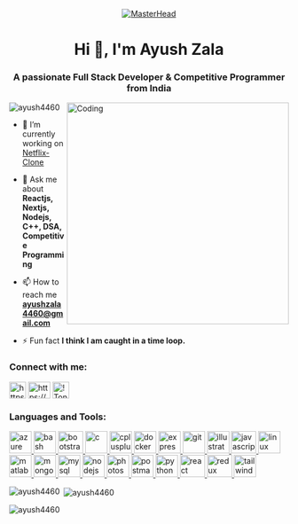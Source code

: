 <p align="center">
  <a href="https://i.gifer.com/39Cg.gif">
    <img src="https://user-images.githubusercontent.com/55389276/140866485-8fb1c876-9a8f-4d6a-98dc-08c4981eaf70.gif" alt="MasterHead">
  </a>
</p>


<h1 align="center">Hi 👋, I'm Ayush Zala</h1>
<h3 align="center">A passionate Full Stack Developer & Competitive Programmer from India</h3>
<img align="right" alt="Coding" width="400" src="https://media3.giphy.com/media/5WJ6K7XnP2K2p3VWft/giphy.gif"/>
<p align="left"> <img src="https://komarev.com/ghpvc/?username=ayush4460&label=Profile%20views&color=0e75b6&style=flat" alt="ayush4460" /> </p>

- 🔭 I’m currently working on [Netflix-Clone](https://github.com/ayush4460/Netflix-Clone)

- 💬 Ask me about **Reactjs, Nextjs, Nodejs, C++, DSA, Competitive Programming**

- 📫 How to reach me **ayushzala4460@gmail.com**

- ⚡ Fun fact **I think I am caught in a time loop.**

<h3 align="left">Connect with me:</h3>
<p align="left">
<a href="https://www.linkedin.com/in/ayush-zala-43b9001ba/" target="blank"><img align="center" src="https://play-lh.googleusercontent.com/kMofEFLjobZy_bCuaiDogzBcUT-dz3BBbOrIEjJ-hqOabjK8ieuevGe6wlTD15QzOqw" alt="https://www.linkedin.com/in/ayush-zala-43b9001ba/" height="30" width="30" /></a>
<a href="https://www.codechef.com/users/ayush_zala" target="blank"><img align="center" src="https://cdn.jsdelivr.net/npm/simple-icons@3.1.0/icons/codechef.svg" alt="https://www.codechef.com/users/ayush_zala" height="30" width="40" /></a>
<a href="https://discordapp.com/users/732901630051352576" target="blank"><img align="center" src="https://play-lh.googleusercontent.com/0oO5sAneb9lJP6l8c6DH4aj6f85qNpplQVHmPmbbBxAukDnlO7DarDW0b-kEIHa8SQ=w240-h480-rw" alt="! Tony#1386" height="30" width="30" /></a>
</p>

<h3 align="left">Languages and Tools:</h3>
<p align="left"> <a href="https://azure.microsoft.com/en-in/" target="_blank" rel="noreferrer"> <img src="https://www.vectorlogo.zone/logos/microsoft_azure/microsoft_azure-icon.svg" alt="azure" width="40" height="40"/> </a> <a href="https://www.gnu.org/software/bash/" target="_blank" rel="noreferrer"> <img src="https://www.vectorlogo.zone/logos/gnu_bash/gnu_bash-icon.svg" alt="bash" width="40" height="40"/> </a> <a href="https://getbootstrap.com" target="_blank" rel="noreferrer"> <img src="https://upload.wikimedia.org/wikipedia/commons/thumb/b/b2/Bootstrap_logo.svg/1200px-Bootstrap_logo.svg.png" alt="bootstrap" width="45" height="40"/> </a> <a href="https://www.cprogramming.com/" target="_blank" rel="noreferrer"> <img src="https://upload.wikimedia.org/wikipedia/commons/thumb/1/18/C_Programming_Language.svg/1200px-C_Programming_Language.svg.png" alt="c" width="40" height="40"/> </a> <a href="https://www.w3schools.com/cpp/" target="_blank" rel="noreferrer"> <img src="https://upload.wikimedia.org/wikipedia/commons/thumb/1/18/ISO_C%2B%2B_Logo.svg/1200px-ISO_C%2B%2B_Logo.svg.png" alt="cplusplus" width="40" height="40"/> </a> <a href="https://www.docker.com/" target="_blank" rel="noreferrer"> <img src="https://ms-azuretools.gallerycdn.vsassets.io/extensions/ms-azuretools/vscode-docker/1.25.1/1684262555297/Microsoft.VisualStudio.Services.Icons.Default" alt="docker" width="40" height="40"/> </a> <a href="https://expressjs.com" target="_blank" rel="noreferrer"> <img src="https://encrypted-tbn0.gstatic.com/images?q=tbn:ANd9GcQLA972a1NXwGHTIpgjxpRdu1DD5te1evggDgjNvM_FcbtGxaPYrHbV27RNzJSA_ZhrY28&usqp=CAU" alt="express" width="40" height="40"/> </a> <a href="https://git-scm.com/" target="_blank" rel="noreferrer"> <img src="https://www.vectorlogo.zone/logos/git-scm/git-scm-icon.svg" alt="git" width="40" height="40"/> </a> <a href="https://www.adobe.com/in/products/illustrator.html" target="_blank" rel="noreferrer"> <img src="https://www.vectorlogo.zone/logos/adobe_illustrator/adobe_illustrator-icon.svg" alt="illustrator" width="40" height="40"/> </a> <a href="https://developer.mozilla.org/en-US/docs/Web/JavaScript" target="_blank" rel="noreferrer"> <img src="https://static.javatpoint.com/images/javascript/javascript_logo.png" alt="javascript" width="45" height="40"/> </a> <a href="https://www.linux.org/" target="_blank" rel="noreferrer"> <img src="https://upload.wikimedia.org/wikipedia/commons/thumb/3/35/Tux.svg/800px-Tux.svg.png" alt="linux" width="40" height="40"/> </a> <a href="https://www.mathworks.com/" target="_blank" rel="noreferrer"> <img src="https://upload.wikimedia.org/wikipedia/commons/2/21/Matlab_Logo.png" alt="matlab" width="40" height="40"/> </a> <a href="https://www.mongodb.com/" target="_blank" rel="noreferrer"> <img src="https://www.tutorialsteacher.com/Content/images/home/mongodb.svg" alt="mongodb" width="40" height="40"/> </a> <a href="https://www.mysql.com/" target="_blank" rel="noreferrer"> <img src="https://cdn-icons-png.flaticon.com/512/5968/5968313.png" alt="mysql" width="40" height="40"/> </a> <a href="https://nodejs.org" target="_blank" rel="noreferrer"> <img src="https://d2eip9sf3oo6c2.cloudfront.net/tags/images/000/000/256/full/nodejslogo.png" alt="nodejs" width="40" height="40"/> </a> <a href="https://www.photoshop.com/en" target="_blank" rel="noreferrer"> <img src="https://upload.wikimedia.org/wikipedia/commons/thumb/a/af/Adobe_Photoshop_CC_icon.svg/640px-Adobe_Photoshop_CC_icon.svg.png" alt="photoshop" width="40" height="40"/> </a> <a href="https://postman.com" target="_blank" rel="noreferrer"> <img src="https://www.vectorlogo.zone/logos/getpostman/getpostman-icon.svg" alt="postman" width="40" height="40"/> </a> <a href="https://www.python.org" target="_blank" rel="noreferrer"> <img src="https://upload.wikimedia.org/wikipedia/commons/thumb/c/c3/Python-logo-notext.svg/1200px-Python-logo-notext.svg.png" alt="python" width="40" height="40"/> </a> <a href="https://reactjs.org/" target="_blank" rel="noreferrer"> <img src="https://upload.wikimedia.org/wikipedia/commons/thumb/a/a7/React-icon.svg/1200px-React-icon.svg.png" alt="react" width="45" height="40"/> </a> <a href="https://redux.js.org" target="_blank" rel="noreferrer"> <img src="https://cdn.zapier.com/storage/blog/4ec8fc7dc3a75758a3913bab9e5a4fd8_2.500x278.png" alt="redux" width="45" height="40"/> </a> <a href="https://tailwindcss.com/" target="_blank" rel="noreferrer"> <img src="https://www.vectorlogo.zone/logos/tailwindcss/tailwindcss-icon.svg" alt="tailwind" width="40" height="40"/> </a> </p>

<p><img align="left" src="https://github-readme-stats.vercel.app/api/top-langs?username=ayush4460&show_icons=true&locale=en&layout=compact" alt="ayush4460" /></p>

<p>&nbsp;<img align="center" src="https://github-readme-stats.vercel.app/api?username=ayush4460&show_icons=true&locale=en" alt="ayush4460" /></p>

<p><img align="center" src="https://github-readme-streak-stats.herokuapp.com/?user=ayush4460&" alt="ayush4460" /></p>

